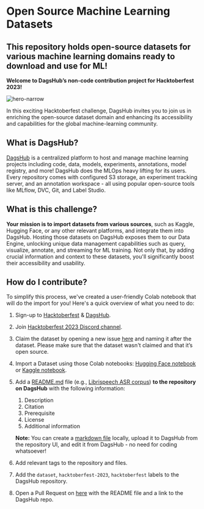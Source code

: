 # Open Source Machine Learning Datasets
This repository holds open-source datasets for various machine learning domains ready to download and use for ML!
---

**Welcome to DagsHub’s non-code contribution project for Hacktoberfest 2023!**

![hero-narrow](https://github.com/DagsHub/open-source-ml-datasets/assets/66431403/ce84ea17-7ca4-4e44-8ca1-7785074b847f)


In this exciting Hacktoberfest challenge, DagsHub invites you to join us in enriching the open-source dataset domain and enhancing its accessibility and capabilities for the global machine-learning community.

## What is DagsHub?
[DagsHub](https://dagshub.com/) is a centralized platform to host and manage machine learning projects including code, data, models, experiments, annotations, model registry, and more! DagsHub does the MLOps heavy lifting for its users. Every repository comes with configured S3 storage, an experiment tracking server, and an annotation workspace - all using popular open-source tools like MLflow, DVC, Git, and Label Studio.

## What is this challenge?
**Your mission is to import datasets from various sources**, such as Kaggle, Hugging Face, or any other relevant platforms, and integrate them into DagsHub. Hosting those datasets on DagsHub exposes them to our Data Engine, unlocking unique data management capabilities such as query, visualize, annotate, and streaming for ML training. Not only that, by adding crucial information and context to these datasets, you'll significantly boost their accessibility and usability. 

## How do I contribute?
To simplify this process, we've created a user-friendly Colab notebook that will do the import for you! Here's a quick overview of what you need to do:
1. Sign-up to [Hacktoberfest](https://hacktoberfest.digitalocean.com/profile) & [DagsHub](https://dagshub.com/user/sign_up?redirect_to=).
2. Join [Hacktoberfest 2023 Discord channel](https://discord.gg/xAGgkNht).
3. Claim the dataset by opening a new issue [here](https://github.com/DagsHub/open-source-ml-datasets) and naming it after the dataset. Please make sure that the dataset wasn't claimed and that it’s open source.
4. Import a Dataset using those Colab notebooks: [Hugging Face notebook](https://colab.research.google.com/drive/1WD5V2Xp4nRm1t1LrawqZgW4IqRryQZ9N?usp=sharing) or [Kaggle notebook](https://colab.research.google.com/drive/16PV-m1IgeqG0PBNnySWkvHGLHpghalJT?usp=sharing).
5. Add a [README.md](http://README.md) file (e.g., [Librispeech ASR corpus](https://dagshub.com/DagsHub/Librispeech-ASR-corpus/src/master/README.md)) **to the repository on DagsHub** with the following information:
    1. Description
    2. Citation
    3. Prerequisite
    4. License 
    5. Additional information
    
    **Note:** You can create a [markdown file](https://www.markdownguide.org/getting-started/) locally, upload it to DagsHub from the repository UI, and edit it from DagsHub - no need for coding whatsoever!
6. Add relevant tags to the repository and files.
7. Add the `dataset`, `hacktoberfest-2023`, `hacktoberfest` labels to the DagsHub repository.
8. Open a Pull Request on [here](https://github.com/DagsHub/open-source-ml-datasets) with the README file and a link to the DagsHub repo.